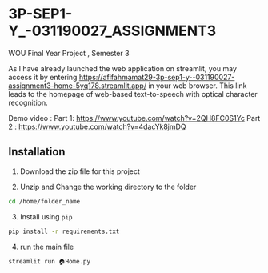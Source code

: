 # 3P-SEP1-Y_-031190027_ASSIGNMENT3
WOU Final Year Project , Semester 3 

As I have already launched the web application on streamlit, 
you may access it by entering https://afifahmamat29-3p-sep1-y--031190027-assignment3-home-5yq178.streamlit.app/ in your web browser. 
This link leads to the homepage of web-based text-to-speech with optical character recognition. 

Demo video :
Part 1: https://www.youtube.com/watch?v=2QH8FC0S1Yc
Part 2 : https://www.youtube.com/watch?v=4dacYk8jmDQ

## Installation

1. Download the zip file for this project

2. Unzip and Change the working directory to the folder

``` bash
cd /home/folder_name
```

3. Install using `pip`

``` bash
pip install -r requirements.txt
```
4. run the main file

``` bash
streamlit run 🏠Home.py
```
